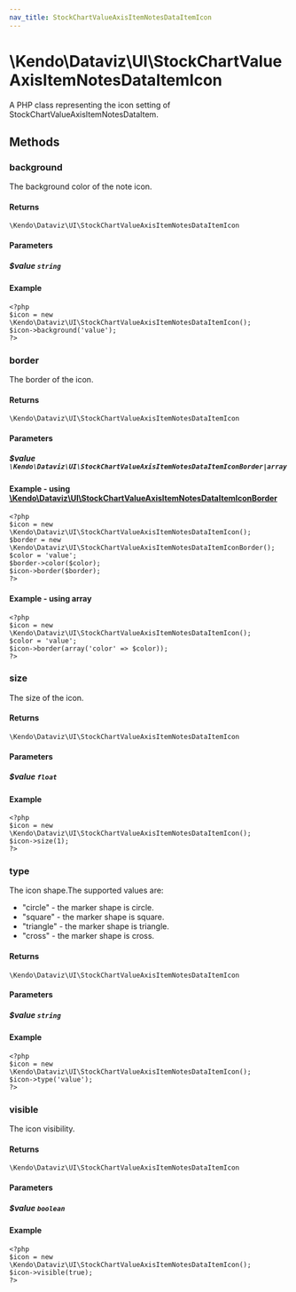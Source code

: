 ```yaml
---
nav_title: StockChartValueAxisItemNotesDataItemIcon
---
```


# \Kendo\Dataviz\UI\StockChartValueAxisItemNotesDataItemIcon

A PHP class representing the icon setting of StockChartValueAxisItemNotesDataItem.


## Methods

### background
The background color of the note icon.

#### Returns
`\Kendo\Dataviz\UI\StockChartValueAxisItemNotesDataItemIcon`

#### Parameters

##### $value `string`



#### Example 
    <?php
    $icon = new \Kendo\Dataviz\UI\StockChartValueAxisItemNotesDataItemIcon();
    $icon->background('value');
    ?>

### border

The border of the icon.

#### Returns
`\Kendo\Dataviz\UI\StockChartValueAxisItemNotesDataItemIcon`

#### Parameters

##### $value `\Kendo\Dataviz\UI\StockChartValueAxisItemNotesDataItemIconBorder|array`


#### Example - using [\Kendo\Dataviz\UI\StockChartValueAxisItemNotesDataItemIconBorder](/api/wrappers/php/Kendo/Dataviz/UI/StockChartValueAxisItemNotesDataItemIconBorder)
    <?php
    $icon = new \Kendo\Dataviz\UI\StockChartValueAxisItemNotesDataItemIcon();
    $border = new \Kendo\Dataviz\UI\StockChartValueAxisItemNotesDataItemIconBorder();
    $color = 'value';
    $border->color($color);
    $icon->border($border);
    ?>

#### Example - using array

    <?php
    $icon = new \Kendo\Dataviz\UI\StockChartValueAxisItemNotesDataItemIcon();
    $color = 'value';
    $icon->border(array('color' => $color));
    ?>

### size
The size of the icon.

#### Returns
`\Kendo\Dataviz\UI\StockChartValueAxisItemNotesDataItemIcon`

#### Parameters

##### $value `float`



#### Example 
    <?php
    $icon = new \Kendo\Dataviz\UI\StockChartValueAxisItemNotesDataItemIcon();
    $icon->size(1);
    ?>

### type
The icon shape.The supported values are:
* "circle" - the marker shape is circle.
* "square" - the marker shape is square.
* "triangle" - the marker shape is triangle.
* "cross" - the marker shape is cross.

#### Returns
`\Kendo\Dataviz\UI\StockChartValueAxisItemNotesDataItemIcon`

#### Parameters

##### $value `string`



#### Example 
    <?php
    $icon = new \Kendo\Dataviz\UI\StockChartValueAxisItemNotesDataItemIcon();
    $icon->type('value');
    ?>

### visible
The icon visibility.

#### Returns
`\Kendo\Dataviz\UI\StockChartValueAxisItemNotesDataItemIcon`

#### Parameters

##### $value `boolean`



#### Example 
    <?php
    $icon = new \Kendo\Dataviz\UI\StockChartValueAxisItemNotesDataItemIcon();
    $icon->visible(true);
    ?>

